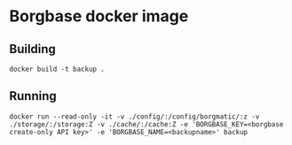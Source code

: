 # Borgbase docker image

## Building
```shell
docker build -t backup .
```

## Running
```shell
docker run --read-only -it -v ./config/:/config/borgmatic/:z -v ./storage/:/storage:Z -v ./cache/:/cache:Z -e 'BORGBASE_KEY=<borgbase create-only API key>' -e 'BORGBASE_NAME=<backupname>' backup
```
